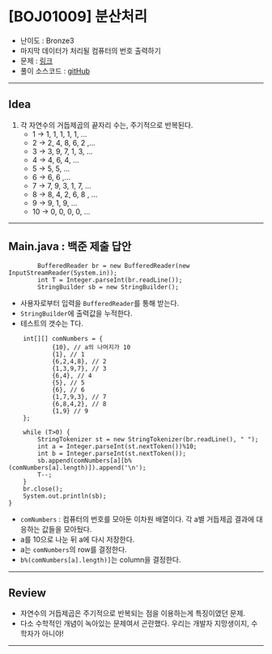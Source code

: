# \[BOJ01009] 분산처리

- 난이도 : Bronze3
- 마지막 데이터가 처리될 컴퓨터의 번호 출력하기
- 문제 : <a href="https://www.acmicpc.net/problem/1009" target="_blank">링크</a>
- 풀이 소스코드 :  <a href="src/Main.java" target="_blank">gitHub</a>

---  

## Idea

1. 각 자연수의 거듭제곱의 끝자리 수는, 주기적으로 반복된다.
   - 1 -> 1, 1, 1, 1, 1, ...
   - 2 -> 2, 4, 8, 6, 2 ,...
   - 3 -> 3, 9, 7, 1, 3, ...
   - 4 -> 4, 6, 4, ...
   - 5 -> 5, 5, ...
   - 6 -> 6, 6 ,...
   - 7 -> 7, 9, 3, 1, 7, ...
   - 8 -> 8, 4, 2, 6, 8 , ...
   - 9 -> 9, 1, 9, ...
   - 10 -> 0, 0, 0, 0, ...

---

## Main.java : 백준 제출 답안
```
        BufferedReader br = new BufferedReader(new InputStreamReader(System.in));
        int T = Integer.parseInt(br.readLine());
        StringBuilder sb = new StringBuilder();
```
- 사용자로부터 입력을 `BufferedReader`를 통해 받는다.
- `StringBuilder`에 출력값을 누적한다.
- 테스트의 갯수는 T다.

```
    int[][] comNumbers = {
            {10}, // a의 나머지가 10
            {1}, // 1
            {6,2,4,8}, // 2
            {1,3,9,7}, // 3
            {6,4}, // 4
            {5}, // 5
            {6}, // 6
            {1,7,9,3}, // 7
            {6,8,4,2}, // 8
            {1,9} // 9
    };

    while (T>0) {
        StringTokenizer st = new StringTokenizer(br.readLine(), " ");
        int a = Integer.parseInt(st.nextToken())%10;
        int b = Integer.parseInt(st.nextToken());
        sb.append(comNumbers[a][b%(comNumbers[a].length)]).append('\n');
        T--;
    }
    br.close();
    System.out.println(sb);
}

```
- `comNumbers` : 컴퓨터의 번호를 모아둔 이차원 배열이다. 각 a별 거듭제곱 결과에 대응하는 값들을 모아뒀다.
- a를 10으로 나눈 뒤 a에 다시 저장한다.
- a는 `comNumbers`의 row를 결정한다.
- `b%(comNumbers[a].length)]`는 column을 결정한다.

---

## Review
- 자연수의 거듭제곱은 주기적으로 반복되는 점을 이용하는게 특징이였던 문제.
- 다소 수학적인 개념이 녹아있는 문제여서 곤란했다. 우리는 개발자 지망생이지, 수학자가 아니야!

---